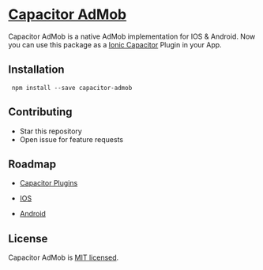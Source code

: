 # [Capacitor AdMob](https://github.com/rahadur/capacitor-admob)

Capacitor AdMob is a native AdMob  implementation for IOS & Android. Now you can use this package as a [Ionic Capacitor](https://capacitor.ionicframework.com) Plugin in your App.

## Installation

` npm install --save capacitor-admob`

## Contributing

- Star this repository
- Open issue for feature requests


## Roadmap
 - [Capacitor Plugins](https://capacitor.ionicframework.com/docs/plugins/)

 - [IOS](https://capacitor.ionicframework.com/docs/plugins/ios/)

 - [Android](https://capacitor.ionicframework.com/docs/plugins/android/)


## License

Capacitor AdMob is [MIT licensed](./LICENSE).